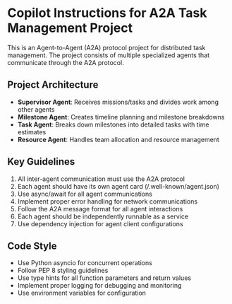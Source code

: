 # Copilot Instructions for A2A Task Management Project

<!-- Use this file to provide workspace-specific custom instructions to Copilot. For more details, visit https://code.visualstudio.com/docs/copilot/copilot-customization#_use-a-githubcopilotinstructionsmd-file -->

This is an Agent-to-Agent (A2A) protocol project for distributed task management. The project consists of multiple specialized agents that communicate through the A2A protocol.

## Project Architecture

- **Supervisor Agent**: Receives missions/tasks and divides work among other agents
- **Milestone Agent**: Creates timeline planning and milestone breakdowns
- **Task Agent**: Breaks down milestones into detailed tasks with time estimates
- **Resource Agent**: Handles team allocation and resource management

## Key Guidelines

1. All inter-agent communication must use the A2A protocol
2. Each agent should have its own agent card (/.well-known/agent.json)
3. Use async/await for all agent communications
4. Implement proper error handling for network communications
5. Follow the A2A message format for all agent interactions
6. Each agent should be independently runnable as a service
7. Use dependency injection for agent client configurations

## Code Style

- Use Python asyncio for concurrent operations
- Follow PEP 8 styling guidelines
- Use type hints for all function parameters and return values
- Implement proper logging for debugging and monitoring
- Use environment variables for configuration
